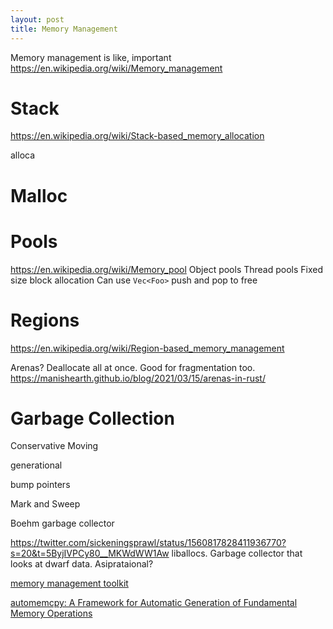 ```yaml
---
layout: post
title: Memory Management
---
```



Memory management is like, important
https://en.wikipedia.org/wiki/Memory_management

# Stack
https://en.wikipedia.org/wiki/Stack-based_memory_allocation

alloca

# Malloc


# Pools
https://en.wikipedia.org/wiki/Memory_pool 
Object pools 
Thread pools
Fixed size block allocation
Can use `Vec<Foo>` 
push and pop to free

# Regions
https://en.wikipedia.org/wiki/Region-based_memory_management

Arenas?
Deallocate all at once. Good for fragmentation too.
https://manishearth.github.io/blog/2021/03/15/arenas-in-rust/

# Garbage Collection
Conservative
Moving

generational

bump pointers

Mark and Sweep

Boehm garbage collector

https://twitter.com/sickeningsprawl/status/1560817828411936770?s=20&t=5ByjIVPCy80__MKWdWW1Aw liballocs. Garbage collector that looks at dwarf data. Asiprataional?

[memory management toolkit](https://www.mmtk.io/)


[automemcpy: A Framework for Automatic Generation of Fundamental Memory Operations](https://twitter.com/johnregehr/status/1566780383416537088?s=20&t=Ed04dBodGtW0kFSYL76bNQ)